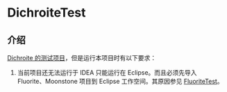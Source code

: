 # DichroiteTest

## 介绍

[ Dichroite 的测试项目](https://gitee.com/azurite_y/Dichroite)，但是运行本项目时有以下要求：

1. 当前项目还无法运行于 IDEA 只能运行在 Eclipse。而且必须先导入 Fluorite、Moonstone 项目到 Eclipse 工作空间。其原因参见 [FluoriteTest](https://gitee.com/azurite_y/FluoriteTest)。
